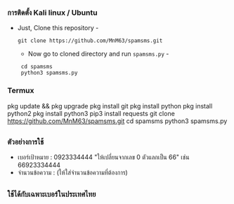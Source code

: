 ### การติดตั้ง Kali linux / Ubuntu

- Just, Clone this repository -
  ```
  git clone https://github.com/MnM63/spamsms.git
  ```

  - Now go to cloned directory and run `spamsms.py` -
  ```
   cd spamsms
   python3 spamsms.py
  ```

### Termux 

pkg update && pkg upgrade
pkg install git
pkg install python
pkg install python2
pkg install python3
pip3 install requests
git clone https://github.com/MnM63/spamsms.git
cd spamsms
python3 spamsms.py

##

### ตัวอย่างการใช้

- เบอร์เป้าหมาย : 0923334444 "ให้เปลี่ยนจากเลข 0 ตัวแลกเป็น 66" เช่น 66923334444
- จำนวนข้อความ : (ให้ใส่จำนวนข้อความที่ต้องการ)

##

### ใช้ได้กับเฉพาะเบอร์ในประเทศไทย

##
